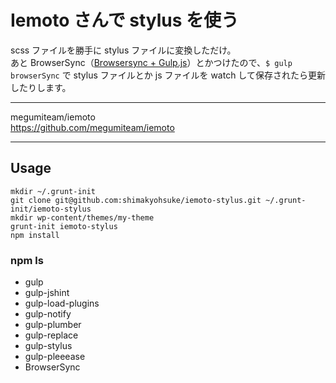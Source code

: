 # Iemoto さんで stylus を使う

scss ファイルを勝手に stylus ファイルに変換しただけ。  
あと BrowserSync（[Browsersync + Gulp.js](http://www.browsersync.io/docs/gulp/)）とかつけたので、`$ gulp browserSync` で stylus ファイルとか js ファイルを watch して保存されたら更新したりします。

----

megumiteam/iemoto  
<https://github.com/megumiteam/iemoto>

----

## Usage

```
mkdir ~/.grunt-init
git clone git@github.com:shimakyohsuke/iemoto-stylus.git ~/.grunt-init/iemoto-stylus
mkdir wp-content/themes/my-theme
grunt-init iemoto-stylus
npm install
```

### npm ls

- gulp
- gulp-jshint
- gulp-load-plugins
- gulp-notify
- gulp-plumber
- gulp-replace
- gulp-stylus
- gulp-pleeease
- BrowserSync
